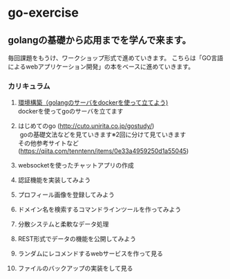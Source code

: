# go-exercise

## golangの基礎から応用までを学んで来ます。
毎回課題をもうけ、ワークショップ形式で進めていきます。
こちらは「GO言語によるwebアプリケーション開発」の本をベースに進めていきます。


### カリキュラム

1. [環境構築（golangのサーバをdockerを使って立てよう)](./docs/lesson/lesson1.md)  
 dockerを使ってgoのサーバを立てます

2. はじめてのgo   (http://cuto.unirita.co.jp/gostudy/)  
  goの基礎文法などを見ていきます※2回に分けて見ていきます    
  その他参考サイトなど (https://qiita.com/tenntenn/items/0e33a4959250d1a55045)
  
3. websocketを使ったチャットアプリの作成

3. 認証機能を実装してみよう

4. プロフィール画像を登録してみよう

5. ドメイン名を検索するコマンドラインツールを作ってみよう

6. 分散システムと柔軟なデータ処理

7. REST形式でデータの機能を公開してみよう

8. ランダムにレコメンドするwebサービスを作って見る

9. ファイルのバックアップの実装をして見る



